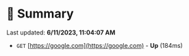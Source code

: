 # 📖 Summary
Last updated: **6/11/2023, 11:04:07 AM**

- `GET` [https://google.com](https://google.com) - **Up** (184ms)
